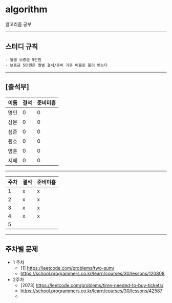 # algorithm
알고리즘 공부

---
## 스터디 규칙
~~~
- 월별 보증금 5만원 
- 보증금 5만원은 월별 결식/준비 기준 비율로 돌려 받는다
~~~
---
## [출석부]
|**이름**|**결석**|**준비미흡**|
|------|---|---|
|영민|0|0|
|상문|0|0|
|성준|0|0|
|원호|0|0|
|영훈|0|0|
|지혜|0|0|
---
|**주차**|**결석**|**준비미흡**|
|------|---|---|
|1|x|x|
|2|x|x|
|3|x|x|
|4|x|x|
|5|||

---
## 주차별 문제
- 1 주차
  - [1] https://leetcode.com/problems/two-sum/
  - https://school.programmers.co.kr/learn/courses/30/lessons/120808
- 2주차
  - [2073] https://leetcode.com/problems/time-needed-to-buy-tickets/
  - https://school.programmers.co.kr/learn/courses/30/lessons/42587  
  - 